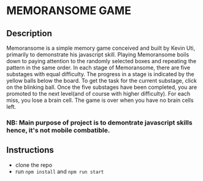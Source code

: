 # MEMORANSOME GAME

## Description

Memoransome is a simple memory game conceived and built by Kevin Uti, primarily to demonstrate his javascript skill.
Playing Memoransome boils down to paying attention to the randomly selected boxes and repeating the pattern in the same order.
In each stage of Memoransome, there are five substages with equal difficulty. The progress in a stage is indicated by the yellow 
balls below the board. To get the task for the current substage, click on the blinking ball. Once the five substages have been completed,
you are promoted to the next level(and of course with higher difficulty).
For each miss, you lose a brain cell. The game is over when you have no brain cells left.

### NB: Main purpose of project is to demontrate javascript skills hence, it's not mobile combatible.

## Instructions

* clone the repo
* run `npm install` and `npm run start`
